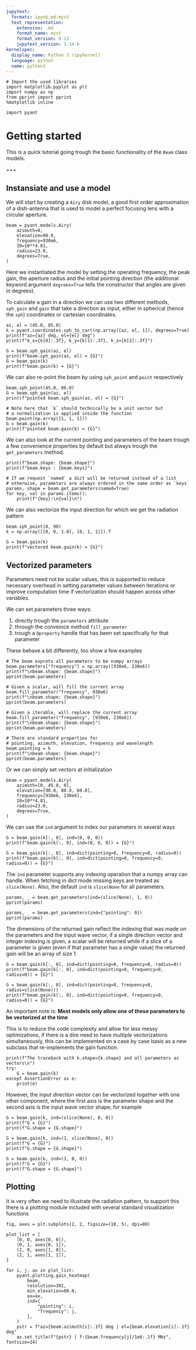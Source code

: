 ```yaml
---
jupytext:
  formats: ipynb,md:myst
  text_representation:
    extension: .md
    format_name: myst
    format_version: 0.13
    jupytext_version: 1.14.6
kernelspec:
  display_name: Python 3 (ipykernel)
  language: python
  name: python3
---
```


```{code-cell} ipython3
# Import the used libraries
import matplotlib.pyplot as plt
import numpy as np
from pprint import pprint
%matplotlib inline

import pyant
```

# Getting started

This is a quick tutorial going trough the basic functionality of the `Beam` class models.

+++

## Instansiate and use a model

We will start by creating a `Airy` disk model, a good first order approximation of a dish-antenna that is used to model a perfect focusing lens with a circular aperture.

```{code-cell} ipython3
beam = pyant.models.Airy(
    azimuth=0,
    elevation=90.0,
    frequency=930e6,
    I0=10**4.81,
    radius=23.0,
    degrees=True,
)
```

Here we instantiated the model by setting the operating frequency, the peak gain, the aperture radius and the initial pointing direction (the additional keyword argument `degrees=True` tells the constructor that angles are given in degrees).

To calculate a gain in a direction we can use two different methods, `sph_gain` and `gain` that take a direction as input, either in spherical (hence the `sph`) coordinates or cartesian coordinates.

```{code-cell} ipython3
az, el = (45.0, 85.0)
k = pyant.coordinates.sph_to_cart(np.array([az, el, 1]), degrees=True)
print(f"az={az} deg, el={el} deg")
print(f"k_x={k[0]:.3f}, k_y={k[1]:.3f}, k_z={k[2]:.3f}")

G = beam.sph_gain(az, el)
print(f"beam.sph_gain(az, el) = {G}")
G = beam.gain(k)
print(f"beam.gain(k) = {G}")
```

We can also re-point the beam by using `sph_point` and `point` respectively

```{code-cell} ipython3
beam.sph_point(45.0, 86.0)
G = beam.sph_gain(az, el)
print(f"pointed beam.sph_gain(az, el) = {G}")

# Note here that `k` should technically be a unit vector but
# a normalization is applied inside the function
beam.point(np.array([1, 1, 1]))
G = beam.gain(k)
print(f"pointed beam.gain(k) = {G}")
```

We can also look at the current pointing and parameters of the beam trough a few convenience properties by default but always trough the `get_parameters` method.

```{code-cell} ipython3
print(f"beam.shape: {beam.shape}")
print(f"beam.keys : {beam.keys}")

# If we request `named` a dict will be returned instead of a list
# otherwise, parameters are always ordered in the same order as `keys`
params, shape = beam.get_parameters(named=True)
for key, val in params.items():
    print(f"{key}:\n{val}\n")
```

We can also vectorize the input direction for which we get the radiation pattern

```{code-cell} ipython3
beam.sph_point(0, 90)
k = np.array([[0, 0, 1.0], [0, 1, 1]]).T

G = beam.gain(k)
print(f"vectored beam.gain(k) = {G}")
```

## Vectorized parameters

Parameters need not be scalar values, this is supported to reduce necessary overhead in setting parameter values between iterations or improve computation time if vectorization should happen across other variables.

We can set parameters three ways:
1. directly trough the `parameters` attribute
2. through the conveince method `fill_parameter`
3. trough a `@property` handle that has been set specifically for that parameter

These behave a bit differently, too show a few examples

```{code-cell} ipython3
# The beam expcets all parameters to be numpy arrays
beam.parameters["frequency"] = np.array([930e6, 230e6])
print(f"\nbeam.shape: {beam.shape}")
pprint(beam.parameters)

# Given a scalar, will fill the current array
beam.fill_parameter("frequency", 930e6)
print(f"\nbeam.shape: {beam.shape}")
pprint(beam.parameters)

# Given a iterable, will replace the current array
beam.fill_parameter("frequency", [930e6, 230e6])
print(f"\nbeam.shape: {beam.shape}")
pprint(beam.parameters)

# There are standard properties for
# pointing, azimuth, elevation, frequency and wavelength
beam.pointing = k
print(f"\nbeam.shape: {beam.shape}")
pprint(beam.parameters)
```

Or we can simply set vectors at initialization

```{code-cell} ipython3
beam = pyant.models.Airy(
    azimuth=[0, 45.0, 0],
    elevation=[90.0, 80.0, 60.0],
    frequency=[930e6, 230e6],
    I0=10**4.81,
    radius=23.0,
    degrees=True,
)
```

We can use the `ind` argument to index our parameters in several ways

```{code-cell} ipython3
G = beam.gain(k[:, 0], ind=(0, 0, 0))
print(f"beam.gain(k[:, 0], ind=(0, 0, 0)) = {G}")

G = beam.gain(k[:, 0], ind=dict(pointing=0, frequency=0, radius=0))
print(f"beam.gain(k[:, 0], ind=dict(pointing=0, frequency=0, radius=0)) = {G}")
```

The `ind` parameter supports any indexing operation that a numpy array can handle. When fetching in dict mode missing keys are treated as `slice(None)`. Also, the default `ind` is `slice(None` for all parameters.

```{code-cell} ipython3
params, _ = beam.get_parameters(ind=(slice(None), 1, 0))
pprint(params)

params, _ = beam.get_parameters(ind={"pointing": 0})
pprint(params)
```

The dimensions of the returned gain reflect the indexing that was made on the parameters and the input wave vector, if a single direction vector and integer indexing is given, a scalar will be returned while if a slice of a parameter is given (even if that parameter has a single value) the returned gain will be an array of size 1.

```{code-cell} ipython3
G = beam.gain(k[:, 0], ind=dict(pointing=0, frequency=0, radius=0))
print(f"beam.gain(k[:, 0], ind=dict(pointing=0, frequency=0, radius=0)) = {G}")

G = beam.gain(k[:, 0], ind=dict(pointing=0, frequency=0, radius=slice(None)))
print(f"beam.gain(k[:, 0], ind=dict(pointing=0, frequency=0, radius=0)) = {G}")
```

An important note is:
**Most models only allow one of these parameters to be vectorized at the time**

This is to reduce the code complexity and allow for less messy optimizations, if there is a dire need to have multiple vectorizations simultaneously, this can be implemented on a case by case basis as a new subclass that re-implements the gain function.

```{code-cell} ipython3
print(f"The traceback with k.shape={k.shape} and all parameters as vectors\n")
try:
    G = beam.gain(k)
except AssertionError as e:
    print(e)
```

However, the input direction vector can be vectorized together with one other component, where the first axis is the parameter shape and the second axis is the input wave vector shape, for example

```{code-cell} ipython3
G = beam.gain(k, ind=(slice(None), 0, 0))
print(f"G = {G}")
print(f"G.shape = {G.shape}")

G = beam.gain(k, ind=(1, slice(None), 0))
print(f"G = {G}")
print(f"G.shape = {G.shape}")

G = beam.gain(k, ind=(1, 0, 0))
print(f"G = {G}")
print(f"G.shape = {G.shape}")
```

## Plotting

It is very often we need to illustrate the radiation pattern, to support this there is a plotting module included with several standard visualization functions

```{code-cell} ipython3
fig, axes = plt.subplots(2, 2, figsize=(10, 5), dpi=80)

plot_list = [
    (0, 0, axes[0, 0]),
    (0, 1, axes[0, 1]),
    (2, 0, axes[1, 0]),
    (2, 1, axes[1, 1]),
]

for i, j, ax in plot_list:
    pyant.plotting.gain_heatmap(
        beam,
        resolution=301,
        min_elevation=80.0,
        ax=ax,
        ind={
            "pointing": i,
            "frequency": j,
        },
    )
    pstr = f"az={beam.azimuth[i]:.1f} deg | el={beam.elevation[i]:.1f} deg"
    ax.set_title(f"{pstr} | f:{beam.frequency[j]/1e6:.1f} MHz", fontsize=14)
```

